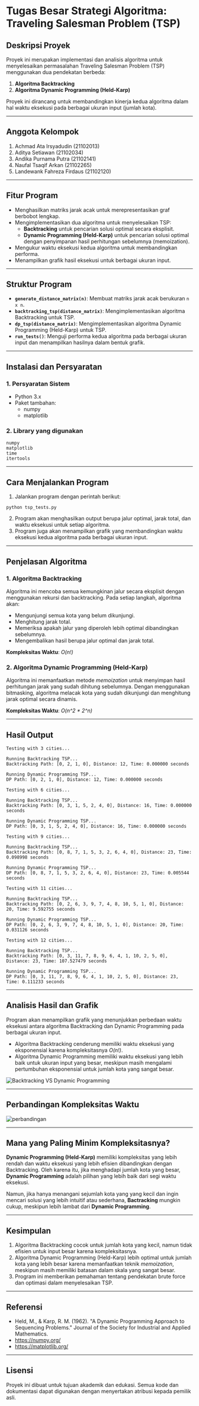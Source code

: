 # Tugas Besar Strategi Algoritma: Traveling Salesman Problem (TSP)

## **Deskripsi Proyek**
Proyek ini merupakan implementasi dan analisis algoritma untuk menyelesaikan permasalahan Traveling Salesman Problem (TSP) menggunakan dua pendekatan berbeda:
1. **Algoritma Backtracking**
2. **Algoritma Dynamic Programming (Held-Karp)**

Proyek ini dirancang untuk membandingkan kinerja kedua algoritma dalam hal waktu eksekusi pada berbagai ukuran input (jumlah kota).

---

## **Anggota Kelompok**
1. Achmad Ata Irsyadudin (21102013)  
2. Aditya Setiawan (21102034)  
3. Andika Purnama Putra (21102141)  
4. Naufal Tsaqif Arkan (21102265)  
5. Landewank Fahreza Firdaus (21102120)

---

## **Fitur Program**
- Menghasilkan matriks jarak acak untuk merepresentasikan graf berbobot lengkap.
- Mengimplementasikan dua algoritma untuk menyelesaikan TSP:
  - **Backtracking** untuk pencarian solusi optimal secara eksplisit.
  - **Dynamic Programming (Held-Karp)** untuk pencarian solusi optimal dengan penyimpanan hasil perhitungan sebelumnya (memoization).
- Mengukur waktu eksekusi kedua algoritma untuk membandingkan performa.
- Menampilkan grafik hasil eksekusi untuk berbagai ukuran input.

---

## **Struktur Program**
- **`generate_distance_matrix(n)`**: Membuat matriks jarak acak berukuran `n x n`.
- **`backtracking_tsp(distance_matrix)`**: Mengimplementasikan algoritma Backtracking untuk TSP.
- **`dp_tsp(distance_matrix)`**: Mengimplementasikan algoritma Dynamic Programming (Held-Karp) untuk TSP.
- **`run_tests()`**: Menguji performa kedua algoritma pada berbagai ukuran input dan menampilkan hasilnya dalam bentuk grafik.

---

## **Instalasi dan Persyaratan**
### **1. Persyaratan Sistem**
- Python 3.x
- Paket tambahan:
  - numpy
  - matplotlib

### **2. Library yang digunakan**
```
numpy 
matplotlib
time
itertools
```

---

## **Cara Menjalankan Program**
1. Jalankan program dengan perintah berikut:
```
python tsp_tests.py
```
2. Program akan menghasilkan output berupa jalur optimal, jarak total, dan waktu eksekusi untuk setiap algoritma.
3. Program juga akan menampilkan grafik yang membandingkan waktu eksekusi kedua algoritma pada berbagai ukuran input.

---

## **Penjelasan Algoritma**
### **1. Algoritma Backtracking**
Algoritma ini mencoba semua kemungkinan jalur secara eksplisit dengan menggunakan rekursi dan backtracking. Pada setiap langkah, algoritma akan:
- Mengunjungi semua kota yang belum dikunjungi.
- Menghitung jarak total.
- Memeriksa apakah jalur yang diperoleh lebih optimal dibandingkan sebelumnya.
- Mengembalikan hasil berupa jalur optimal dan jarak total.

**Kompleksitas Waktu**: *O(n!)*

### **2. Algoritma Dynamic Programming (Held-Karp)**
Algoritma ini memanfaatkan metode *memoization* untuk menyimpan hasil perhitungan jarak yang sudah dihitung sebelumnya. Dengan menggunakan bitmasking, algoritma melacak kota yang sudah dikunjungi dan menghitung jarak optimal secara dinamis.

**Kompleksitas Waktu**: *O(n^2 * 2^n)*

---

## **Hasil Output**
```
Testing with 3 cities...

Running Backtracking TSP...
Backtracking Path: [0, 2, 1, 0], Distance: 12, Time: 0.000000 seconds

Running Dynamic Programming TSP...
DP Path: [0, 2, 1, 0], Distance: 12, Time: 0.000000 seconds

Testing with 6 cities...

Running Backtracking TSP...
Backtracking Path: [0, 3, 1, 5, 2, 4, 0], Distance: 16, Time: 0.000000 seconds

Running Dynamic Programming TSP...
DP Path: [0, 3, 1, 5, 2, 4, 0], Distance: 16, Time: 0.000000 seconds

Testing with 9 cities...

Running Backtracking TSP...
Backtracking Path: [0, 8, 7, 1, 5, 3, 2, 6, 4, 0], Distance: 23, Time: 0.098998 seconds

Running Dynamic Programming TSP...
DP Path: [0, 8, 7, 1, 5, 3, 2, 6, 4, 0], Distance: 23, Time: 0.005544 seconds

Testing with 11 cities...

Running Backtracking TSP...
Backtracking Path: [0, 2, 6, 3, 9, 7, 4, 8, 10, 5, 1, 0], Distance: 20, Time: 9.592755 seconds

Running Dynamic Programming TSP...
DP Path: [0, 2, 6, 3, 9, 7, 4, 8, 10, 5, 1, 0], Distance: 20, Time: 0.031126 seconds

Testing with 12 cities...

Running Backtracking TSP...
Backtracking Path: [0, 3, 11, 7, 8, 9, 6, 4, 1, 10, 2, 5, 0], Distance: 23, Time: 107.527479 seconds

Running Dynamic Programming TSP...
DP Path: [0, 3, 11, 7, 8, 9, 6, 4, 1, 10, 2, 5, 0], Distance: 23, Time: 0.111233 seconds
```

---

## **Analisis Hasil dan Grafik**
Program akan menampilkan grafik yang menunjukkan perbedaan waktu eksekusi antara algoritma Backtracking dan Dynamic Programming pada berbagai ukuran input.
- Algoritma Backtracking cenderung memiliki waktu eksekusi yang eksponensial karena kompleksitasnya *O(n!)*.
- Algoritma Dynamic Programming memiliki waktu eksekusi yang lebih baik untuk ukuran input yang besar, meskipun masih mengalami pertumbuhan eksponensial untuk jumlah kota yang sangat besar.

![Backtracking VS Dynamic Programming](https://github.com/user-attachments/assets/bd51d197-c9cf-4047-b168-3bfc84b6a476)

---
## **Perbandingan Kompleksitas Waktu**

![perbandingan](https://github.com/user-attachments/assets/50e45425-b08c-4e4c-9421-3de8f8afc415)

---

## **Mana yang Paling Minim Kompleksitasnya?**
**Dynamic Programming (Held-Karp)** memiliki kompleksitas yang lebih rendah dan waktu eksekusi yang lebih efisien dibandingkan dengan Backtracking. Oleh karena itu, jika menghadapi jumlah kota yang besar, **Dynamic Programming** adalah pilihan yang lebih baik dari segi waktu eksekusi.

Namun, jika hanya menangani sejumlah kota yang yang kecil dan ingin mencari solusi yang lebih intuitif atau sederhana, **Bactracking** mungkin cukup, meskipun lebih lambat dari **Dynamic Programming**.

---

## **Kesimpulan**
1. Algoritma Backtracking cocok untuk jumlah kota yang kecil, namun tidak efisien untuk input besar karena kompleksitasnya.
2. Algoritma Dynamic Programming (Held-Karp) lebih optimal untuk jumlah kota yang lebih besar karena memanfaatkan teknik *memoization*, meskipun masih memiliki batasan dalam skala yang sangat besar.
3. Program ini memberikan pemahaman tentang pendekatan brute force dan optimasi dalam menyelesaikan TSP.

---

## **Referensi**
- Held, M., & Karp, R. M. (1962). "A Dynamic Programming Approach to Sequencing Problems." Journal of the Society for Industrial and Applied Mathematics.
- https://numpy.org/
- https://matplotlib.org/

---

## **Lisensi**
Proyek ini dibuat untuk tujuan akademik dan edukasi. Semua kode dan dokumentasi dapat digunakan dengan menyertakan atribusi kepada pemilik asli.

